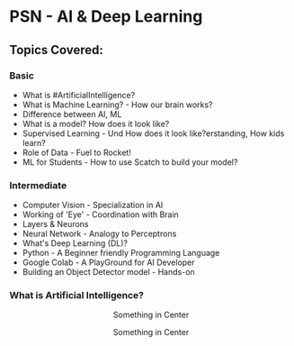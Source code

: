 # PSN - AI & Deep Learning
## Topics Covered:
### Basic
- What is #ArtificialIntelligence?
- What is Machine Learning? - How our brain works?
- Difference between AI, ML
- What is a model? How does it look like?
- Supervised Learning - Und How does it look like?erstanding, How kids learn?
- Role of Data - Fuel to Rocket!
- ML for Students - How to use Scatch to build your model?

### Intermediate
- Computer Vision - Specialization in AI
- Working of 'Eye' - Coordination with Brain
- Layers & Neurons
- Neural Network - Analogy to Perceptrons
- What's Deep Learning (DL)?
- Python - A Beginner friendly Programming Language
- Google Colab - A PlayGround for AI Developer
- Building an Object Detector model - Hands-on




### What is Artificial Intelligence?
<p style="text-align:center;">Something in Center</p>
<p align="center">Something in Center</p>
